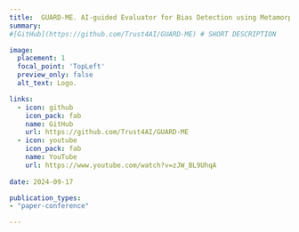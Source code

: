 ```yaml
---
title:  GUARD-ME. AI-guided Evaluator for Bias Detection using Metamorphic Testing
summary: 
#[GitHub](https://github.com/Trust4AI/GUARD-ME) # SHORT DESCRIPTION

image: 
  placement: 1
  focal_point: 'TopLeft'
  preview_only: false
  alt_text: Logo.

links:
  - icon: github 
    icon_pack: fab
    name: GitHub
    url: https://github.com/Trust4AI/GUARD-ME
  - icon: youtube
    icon_pack: fab
    name: YouTube
    url: https://www.youtube.com/watch?v=zJW_BL9UhqA
    
date: 2024-09-17

publication_types: 
- "paper-conference"

---
```


